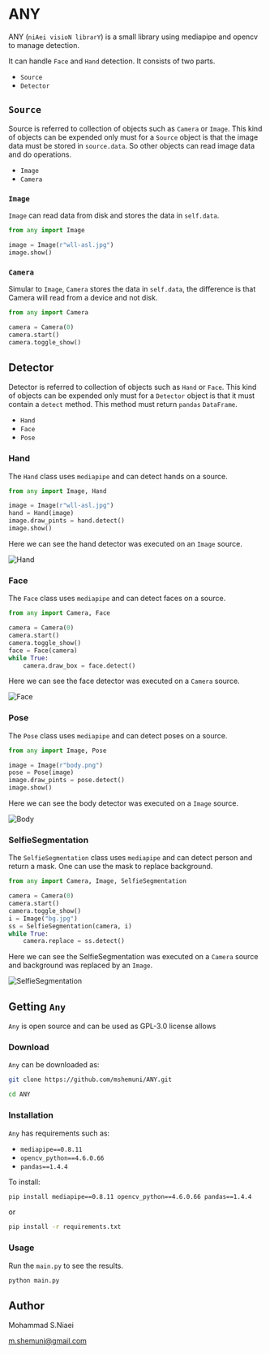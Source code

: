 # ANY
ANY (`niAei visioN librarY`) is a small library using mediapipe and opencv to manage detection.

It can handle `Face` and `Hand` detection. It consists of two parts.

- `Source`
- `Detector`

## `Source`
Source is referred to collection of objects such as `Camera` or `Image`. This kind of objects can be expended only
must for a `Source` object is that the image data must be stored in `source.data`. So other objects can read image data
and do operations.

- `Image`
- `Camera`

### `Image`
`Image` can read data from disk and stores the data in `self.data`.

```python
from any import Image

image = Image(r"wll-asl.jpg")
image.show()
```

### `Camera`
Simular to `Image`, `Camera` stores the data in `self.data`, the difference is that Camera will read from a device and not 
disk.

```python
from any import Camera

camera = Camera(0)
camera.start()
camera.toggle_show()
```

## Detector
Detector is referred to collection of objects such as `Hand` or `Face`. This kind of objects can be expended only
must for a `Detector` object is that it must contain a `detect` method. This method must return `pandas` `DataFrame`.

- `Hand`
- `Face`
- `Pose`

### Hand
The `Hand` class uses `mediapipe` and can detect hands on a source.

```python
from any import Image, Hand

image = Image(r"wll-asl.jpg")
hand = Hand(image)
image.draw_pints = hand.detect()
image.show()
```

Here we can see the hand detector was executed on an `Image` source.

![Hand](hand.png)

### Face
The `Face` class uses `mediapipe` and can detect faces on a source.

```python
from any import Camera, Face

camera = Camera(0)
camera.start()
camera.toggle_show()
face = Face(camera)
while True:
    camera.draw_box = face.detect()
```

Here we can see the face detector was executed on a `Camera` source.

![Face](face.png)

### Pose
The `Pose` class uses `mediapipe` and can detect poses on a source.

```python
from any import Image, Pose

image = Image(r"body.png")
pose = Pose(image)
image.draw_pints = pose.detect()
image.show()
```

Here we can see the body detector was executed on a `Image` source.

![Body](body.png)

### SelfieSegmentation
The `SelfieSegmentation` class uses `mediapipe` and can detect person and return a mask. One can use the mask to replace background.

```python
from any import Camera, Image, SelfieSegmentation

camera = Camera(0)
camera.start()
camera.toggle_show()
i = Image("bg.jpg")
ss = SelfieSegmentation(camera, i)
while True:
    camera.replace = ss.detect()
```

Here we can see the SelfieSegmentation was executed on a `Camera` source and background was replaced by an `Image`.

![SelfieSegmentation](segmantation.gif)

## Getting `Any`
`Any` is open source and can be used as GPL-3.0 license allows

### Download
`Any` can be downloaded as:

```bash
git clone https://github.com/mshemuni/ANY.git

cd ANY
```

### Installation
`Any` has requirements such as:
- `mediapipe==0.8.11`
- `opencv_python==4.6.0.66`
- `pandas==1.4.4`

To install:

```bash
pip install mediapipe==0.8.11 opencv_python==4.6.0.66 pandas==1.4.4
```

or

```bash
pip install -r requirements.txt
```

### Usage
Run the `main.py` to see the results.

```bash
python main.py
```

## Author

Mohammad S.Niaei

m.shemuni@gmail.com
